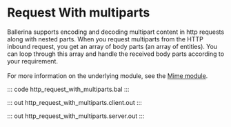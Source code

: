 # Request With multiparts

Ballerina supports encoding and decoding multipart content in http requests along with nested parts.
When you request multiparts from the HTTP inbound request, you get an array of body parts (an array of entities).
You can loop through this array and handle the received body parts according to your requirement.<br/><br/>
For more information on the underlying module, 
see the [Mime module](https://docs.central.ballerina.io/ballerina/mime/latest/).

::: code http_request_with_multiparts.bal :::

::: out http_request_with_multiparts.client.out :::

::: out http_request_with_multiparts.server.out :::